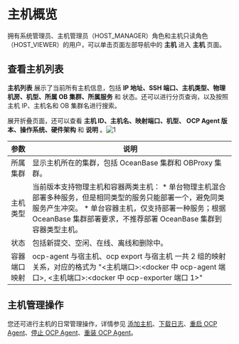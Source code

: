主机概览
=========================

拥有系统管理员、主机管理员（HOST_MANAGER）角色和主机只读角色（HOST_VIEWER）的用户，可以单击页面左部导航中的 **主机** 进入 **主机** 页面。

查看主机列表
---------------------------

**主机列表** 展示了当前所有主机信息，包括 **IP 地址、SSH 端口、主机类型、物理机房、机型、所属 OB 集群、所属服务** 和 状态。还可以进行分页查询，以及按照主机 IP、主机名和 OB 集群名进行搜索。

展开折叠页面，还可以查看 **主机 ID、主机名、映射端口、机型、 OCP Agent 版本、操作系统、硬件架构** 和 **说明** 。![1](https://help-static-aliyun-doc.aliyuncs.com/assets/img/zh-CN/9285260261/p265678.png)


|   参数   |                                                                                                                    说明                                                                                                                     |
|--------|-------------------------------------------------------------------------------------------------------------------------------------------------------------------------------------------------------------------------------------------|
| 所属集群   | 显示主机所在的集群，包括 OceanBase 集群和 OBProxy 集群。                                                                                                                                                                                                    |
| 主机类型   | 当前版本支持物理主机和容器两类主机： * 单台物理主机混合部署多种服务，但是相同类型的服务只能部署一个，避免同类服务产生冲突。   * 单台容器主机，仅支持部署一种服务；根据 OceanBase 集群部署要求，不推荐部署 OceanBase 集群到容器类型主机。    |
| 状态     | 包括新提交、空闲、在线、离线和删除中。                                                                                                                                                                                                                       |
| 容器端口映射 | ocp-agent 与宿主机、ocp export 与宿主机 一共 2 组的映射关系，对应的格式为 "\<主机端口\>:\<docker 中 ocp-agent 端口\>, \<主机端口\>:\<docker 中 ocp-exporter 端口 1\>"                                                                                                           |



**主机管理操作**
-------------------------------

您还可进行主机的日常管理操作，详情参见 [添加主机](../../6.management-host/2.add-host.md)、[下载日志](../../4.manage-clusters/3.basic-operations/15.download-log.md)、[重启 OCP Agent](../../6.management-host/4.restart-the-ocp-agent.md)、[停止 OCP Agent](../../6.management-host/5.stop-the-ocp-agent.md)、[重装 OCP Agent](../../6.management-host/6.reinstall-ocp-agent.md)。
